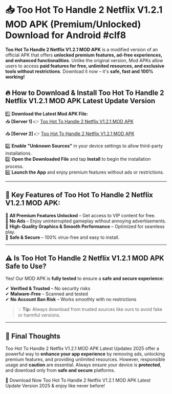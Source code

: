 # 📥 Too Hot To Handle 2 Netflix V1.2.1 MOD APK (Premium/Unlocked) Download for Android #clf8

**Too Hot To Handle 2 Netflix V1.2.1 MOD APK** is a modified version of an official APK that offers **unlocked premium features, ad-free experiences, and enhanced functionalities**. Unlike the original version, Mod APKs allow users to access **paid features for free, unlimited resources, and exclusive tools without restrictions**. Download it now – it's **safe, fast and 100% working!**

## 🔥 **How to Download & Install Too Hot To Handle 2 Netflix V1.2.1 MOD APK Latest Update Version**

1️⃣ **Download the Latest Mod APK File:**  
📥 **[Server 1]** 👉 [Too Hot To Handle 2 Netflix V1.2.1 MOD APK](https://hapymods.com?title=Too+Hot+To+Handle+2+Netflix+V1.2.1+MOD+APK&ref=clf8)

📥 **[Server 2]** 👉 [Too Hot To Handle 2 Netflix V1.2.1 MOD APK](https://hapymods.com?title=Too+Hot+To+Handle+2+Netflix+V1.2.1+MOD+APK&ref=clf8)

2️⃣ **Enable "Unknown Sources"** in your device settings to allow third-party installations.  
3️⃣ **Open the Downloaded File** and tap **Install** to begin the installation process.  
4️⃣ **Launch the App** and enjoy premium features without ads or restrictions.

---

## 🌟 **Key Features of Too Hot To Handle 2 Netflix V1.2.1 MOD APK:**
 
🔽 **All Premium Features Unlocked** – Get access to VIP content for free.  
🔽 **No Ads** – Enjoy uninterrupted gameplay without annoying advertisements.  
🔽 **High-Quality Graphics & Smooth Performance** – Optimized for seamless play.  
🔽 **Safe & Secure** – 100% virus-free and easy to install.  

---

## ⚠️ **Is Too Hot To Handle 2 Netflix V1.2.1 MOD APK Safe to Use?**

Yes! Our MOD APK is **fully tested** to ensure a **safe and secure experience**:

✔ **Verified & Trusted** – No security risks  
✔ **Malware-Free** – Scanned and tested  
✔ **No Account Ban Risk** – Works smoothly with no restrictions

> 💡 **Tip:** Always download from trusted sources like ours to avoid fake or harmful versions.

---

## 📌 **Final Thoughts**
 
Too Hot To Handle 2 Netflix V1.2.1 MOD APK Latest Updates 2025 offer a powerful way to **enhance your app experience** by removing ads, unlocking premium features, and providing unlimited resources. However, responsible usage and **caution** are essential. Always ensure your device is **protected**, and download only from **safe and secure** platforms.  

🔽 Download Now Too Hot To Handle 2 Netflix V1.2.1 MOD APK Latest Update Version 2025 & enjoy like never before!